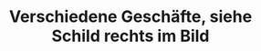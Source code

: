 ---
title: "Verschiedene Geschäfte, siehe Schild rechts im Bild"
url: /norderstedt/verschiedene-geschaefte-siehe-schild-rechts-im-bild/
shop: Allgemein
---